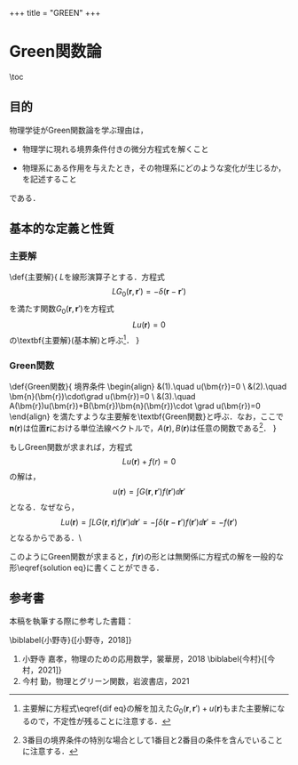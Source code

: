 +++
title = "GREEN"
+++

# Green関数論

\toc

## 目的

物理学徒がGreen関数論を学ぶ理由は，

* 物理学に現れる境界条件付きの微分方程式を解くこと

* 物理系にある作用を与えたとき，その物理系にどのような変化が生じるか，を記述すること

である．

## 基本的な定義と性質

### 主要解

\def{主要解}{
    $L$を線形演算子とする．方程式
    $$
    LG_0(\bm{r},\bm{r}')=-\delta(\bm{r}-\bm{r}')
    $$
    を満たす関数$G_0(\bm{r},\bm{r}')$を方程式
    $$\label{dif eq}
    Lu(\bm{r})=0
    $$
    の\textbf{主要解}(基本解)と呼ぶ[^1]．
}

[^1]: 主要解に方程式\eqref{dif eq}の解を加えた$G_0(\bm{r},\bm{r}')+u(\bm{r})$もまた主要解になるので，不定性が残ることに注意する．

### Green関数

\def{Green関数}{
    境界条件
    \begin{align}
    &(1).\quad u(\bm{r})=0
    \\
    &(2).\quad \bm{n}(\bm{r})\cdot\grad u(\bm{r})=0
    \\
    &(3).\quad A(\bm{r})u(\bm{r})+B(\bm{r})\bm{n}(\bm{r})\cdot \grad u(\bm{r})=0
    \end{align}
    を満たすような主要解を\textbf{Green関数}と呼ぶ．なお，ここで$\bm{n}(\bm{r})$は位置$\bm{r}$における単位法線ベクトルで，$A(\bm{r}),B(\bm{r})$は任意の関数である[^2]．
}

[^2]: 3番目の境界条件の特別な場合として1番目と2番目の条件を含んでいることに注意する．


もしGreen関数が求まれば，方程式
$$
Lu(\bm{r})+f(r)=0
$$
の解は，
$$\label{solution eq}
u(\bm{r})=\int G(\bm{r},\bm{r}')f(\bm{r}')\dd{\bm{r}'}
$$
となる．なぜなら，
$$
Lu(\bm{r})=\int LG(\bm{r},\bm{r})f(\bm{r}')\dd{\bm{r}'}=-\int \delta(\bm{r}-\bm{r}')f(\bm{r}')\dd{\bm{r}'}=-f(\bm{r}')
$$
となるからである．\\

このようにGreen関数が求まると，$f(\bm{r})$の形とは無関係に方程式の解を一般的な形\eqref{solution eq}に書くことができる．


















## 参考書

本稿を執筆する際に参考した書籍：

\biblabel{小野寺}{[小野寺，2018]}
1. 小野寺 嘉孝，物理のための応用数学，裳華房，2018
\biblabel{今村}{[今村，2021]}
2. 今村 勤，物理とグリーン関数，岩波書店，2021